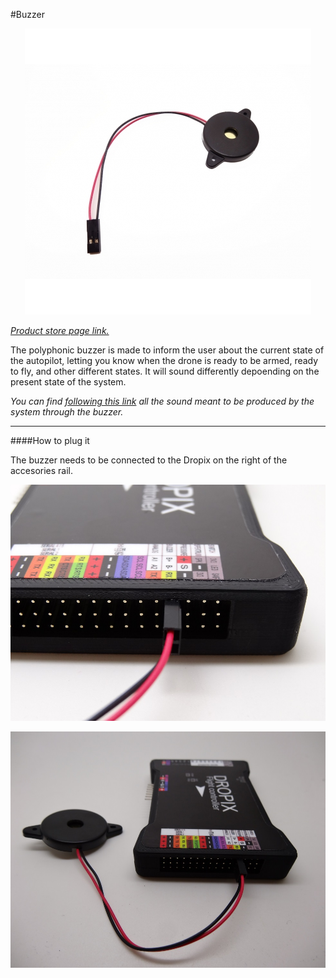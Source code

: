 #Buzzer

<p align="center">
  <img src="./images/buzzer.jpg?raw=true" alt="Buzzer"/>
</p>

_[Product store page link.](https://drotek.com/shop/en/home/451-buzzer-piezo.html)_

The polyphonic buzzer is made to inform the user about the current state of the autopilot, letting you know when the drone is ready to be armed, ready to fly, and other different states. It will sound differently depoending on the present state of the system. 

_You can find [following this link](http://ardupilot.org/copter/docs/common-sounds-pixhawkpx4.html) all the sound meant to be produced by the system through the buzzer._

-----

####How to plug it

The buzzer needs to be connected to the Dropix on the right of the accesories rail.

<p align="center">
  <img src="./images/buzzer1.jpg?raw=true" alt="Buzzer"/>
</p>

<p align="center">
  <img src="./images/buzzer2.jpg?raw=true" alt="Buzzer"/>
</p>
